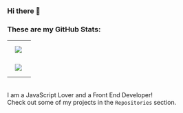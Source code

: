 ### Hi there 👋
### These are my GitHub Stats:
<table width="100%"  border="0" cellpadding="0" cellspacing="0">
  <tr>
    <td align="center">
      <img align="left" src="https://github-readme-stats.vercel.app/api?username=ProProgrammer2504&show_icons=true&theme=algolia" style="padding:10px;"/>
    </td>
    </tr>
  <tr>
    <td align="center" >
      <img align="left" src="https://github-readme-stats.vercel.app/api/top-langs/?username=ProProgrammer2504&show_icons=true&theme=algolia" style="padding:10px;"/>
    </td>
  </tr>
</table>
<br>
I am a JavaScript Lover and a Front End Developer!
<br>
Check out some of my projects in the <code>Repositories</code> section.

<!--
**ProProgrammer2504/ProProgrammer2504** is a ✨ _special_ ✨ repository because its `README.md` (this file) appears on your GitHub profile.

Here are some ideas to get you started:

- 🔭 I’m currently working on ...
- 🌱 I’m currently learning ...
- 👯 I’m looking to collaborate on ...
- 🤔 I’m looking for help with ...
- 💬 Ask me about ...
- 📫 How to reach me: ...
- 😄 Pronouns: ...
- ⚡ Fun fact: ...
-->

